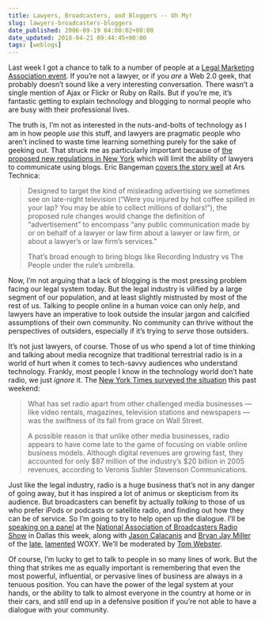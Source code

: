 ```yaml
---
title: Lawyers, Broadcasters, and Bloggers -- Oh My!
slug: lawyers-broadcasters-bloggers
date_published: 2006-09-19 04:00:02+00:00
date_updated: 2018-04-21 09:44:45+00:00
tags: [weblogs]
---
```

Last week I got a chance to talk to a number of people at a [Legal Marketing Association event](http://www.lmabayarea.org/publicationsdetail.asp?PubID=669&amp;PubType=Pro). If you’re not a lawyer, or if you *are* a Web 2.0 geek, that probably doesn’t sound like a very interesting conversation. There wasn’t a single mention of Ajax or Flickr or Ruby on Rails. But if you’re me, it’s fantastic getting to explain technology and blogging to normal people who are busy with their professional lives.

The truth is, I’m not as interested in the nuts-and-bolts of technology as I am in how people *use* this stuff, and lawyers are pragmatic people who aren’t inclined to waste time learning something purely for the sake of geeking out. That struck me as particularly important because of [the proposed new regulations in New York](http://www.nycourts.gov/rules/proposedamendments.shtml) which will limit the ability of lawyers to communicate using blogs. Eric Bangeman [covers the story well](http://arstechnica.com/news.ars/post/20060915-7753.html) at Ars Technica:

> Designed to target the kind of misleading advertising we sometimes see on late-night television (“Were you injured by hot coffee spilled in your lap? You may be able to collect millions of dollars!”), the proposed rule changes would change the definition of “advertisement” to encompass “any public communication made by or on behalf of a lawyer or law firm about a lawyer or law firm, or about a lawyer’s or law firm’s services.”
> 
> That’s broad enough to bring blogs like Recording Industry vs The People under the rule’s umbrella.

Now, I’m not arguing that a lack of blogging is the most pressing problem facing our legal system today. But the legal industry is vilified by a large segment of our population, and at least slightly mistrusted by most of the rest of us. Talking to people online in a human voice can only *help*, and lawyers have an imperative to look outside the insular jargon and calcified assumptions of their own community. No community can thrive without the perspectives of outsiders, especially if it’s trying to *serve* those outsiders.

It’s not just lawyers, of course. Those of us who spend a lot of time thinking and talking about media recognize that traditional terrestrial radio is in a world of hurt when it comes to tech-savvy audiences who understand technology. Frankly, most people I know in the technology world don’t hate radio, we just *ignore* it. The [New York Times surveyed the situation](http://www.nytimes.com/2006/09/15/business/media/15radio.html?ei=5088&amp;en=d2535d0ee447c2f5&amp;ex=1315972800&amp;partner=rssnyt&amp;emc=rss&amp;pagewanted=all) this past weekend:

> What has set radio apart from other challenged media businesses — like video rentals, magazines, television stations and newspapers — was the swiftness of its fall from grace on Wall Street.
> 
> A possible reason is that unlike other media businesses, radio appears to have come late to the game of focusing on viable online business models. Although digital revenues are growing fast, they accounted for only $87 million of the industry’s $20 billion in 2005 revenues, according to Veronis Suhler Stevenson Communications.

Just like the legal industry, radio is a huge business that’s not in any danger of going away, but it has inspired a lot of animus or skepticism from its audience. But broadcasters can benefit by actually *talking* to those of us who prefer iPods or podcasts or satellite radio, and finding out how they can be of service. So I’m going to try to help open up the dialogue. I’ll be [speaking on a panel](http://www.nabradioshow.com/attendees/SessionDetail.asp?id=1204752) at the [National Association of Broadcasters Radio Show](http://www.nabradioshow.com/) in Dallas this week, along with [Jason Calacanis](http://www.calacanis.com/) and [Bryan Jay Miller](http://www.woxy.com/about/staff/bryan.php) of the [late](http://feeds.marketwatch.com/~r/marketwatch/podcasts/MarketwatchInternetDaily/~3/21444677/sep12_podid.mp3), [lamented](http://www.stereogum.com/archives/003342.html) WOXY. We’ll be moderated by [Tom Webster](http://www.tomwebster.org/tomwebster.org/About%20Me.html).

Of course, I’m lucky to get to talk to people in so many lines of work. But the thing that strikes me as equally important is remembering that even the most powerful, influential, or pervasive lines of business are always in a tenuous position. You can have the power of the legal system at your hands, or the ability to talk to almost everyone in the country at home or in their cars, and *still* end up in a defensive position if you’re not able to have a dialogue with your community.
